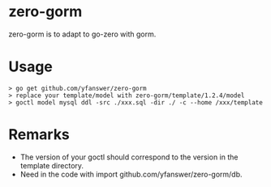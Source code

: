 # zero-gorm

zero-gorm is to adapt to go-zero with gorm.

# Usage
```
> go get github.com/yfanswer/zero-gorm
> replace your template/model with zero-gorm/template/1.2.4/model
> goctl model mysql ddl -src ./xxx.sql -dir ./ -c --home /xxx/template
```

# Remarks
- The version of your goctl should correspond to the version in the template directory.
- Need in the code with import github.com/yfanswer/zero-gorm/db.
